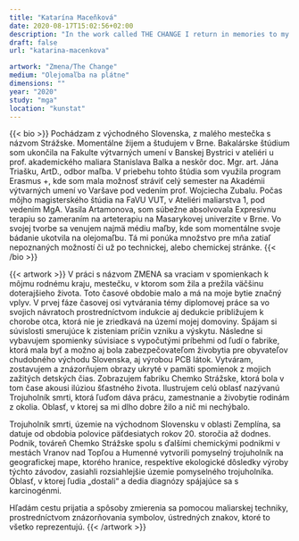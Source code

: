 ```yaml
---
title: "Katarína Maceňková"
date: 2020-08-17T15:02:56+02:00
description: "In the work called THE CHANGE I return in memories to my homeland, the small town where I used to live and where I spent most of my life."
draft: false
url: "katarina-macenkova"

artwork: "Zmena/The Change"
medium: "Olejomaľba na plátne"
dimensions: ""
year: "2020"
study: "mga"
location: "kunstat"
---
```


{{< bio >}}
Pochádzam z východného Slovenska, z malého mestečka s názvom Strážske. Momentálne žijem a študujem v Brne. Bakalárske štúdium som ukončila na Fakulte výtvarných umení v Banskej Bystrici v ateliéri u prof. akademického maliara Stanislava Balka a neskôr doc. Mgr. art. Jána Triašku, ArtD., odbor maľba. V priebehu tohto štúdia som využila program Erasmus +, kde som mala možnosť stráviť celý semester na Akadémii výtvarných umení vo Varšave pod vedením prof. Wojciecha Zubalu. Počas môjho magisterského štúdia na FaVU VUT, v Ateliéri maliarstva 1, pod vedením MgA. Vasila Artamonova, som súbežne absolvovala Expresívnu terapiu so zameraním na arteterapiu na Masarykovej univerzite v Brne. Vo svojej tvorbe sa venujem najmä médiu maľby, kde som momentálne svoje bádanie ukotvila na olejomaľbu. Tá mi ponúka množstvo pre mňa zatiaľ nepoznaných možností či už po technickej, alebo chemickej stránke.
{{< /bio >}}


{{< artwork >}}
V práci s názvom ZMENA sa vraciam v spomienkach k môjmu rodnému kraju, mestečku, v ktorom som žila a prežila väčšinu doterajšieho života. Toto časové obdobie malo a má na moje bytie značný vplyv. V prvej fáze časovej osi vytvárania témy diplomovej práce sa vo svojich návratoch prostredníctvom indukcie aj dedukcie približujem k chorobe otca, ktorá nie je zriedkavá na území  mojej domoviny.  Spájam si súvislosti smerujúce k zisteniam príčin vzniku a výskytu. Následne si vybavujem  spomienky súvisiace s vypočutými príbehmi od ľudí o fabrike, ktorá mala byť a možno aj bola zabezpečovateľom živobytia pre obyvateľov chudobného východu Slovenska,  aj výrobou PCB látok. Vytváram, zostavujem a  znázorňujem obrazy ukryté v pamäti spomienok  z mojich zažitých detských čias. Zobrazujem fabriku Chemko Strážske, ktorá bola v tom čase akousi ilúziou šťastného života. Ilustrujem celú oblasť nazývanú Trojuholník smrti, ktorá ľuďom dáva prácu, zamestnanie a živobytie rodinám z okolia. Oblasť, v ktorej sa mi dlho dobre  žilo a nič mi nechýbalo. 

Trojuholník smrti, územie na východnom Slovensku v oblasti Zemplína, sa datuje od obdobia polovice päťdesiatych rokov 20. storočia až dodnes. Podnik, továreň Chemko Strážske spolu s ďalšími chemickými podnikmi v mestách Vranov nad Topľou a Humenné vytvorili pomyselný trojuholník na geografickej mape, ktorého hranice, respektíve ekologické dôsledky výroby týchto závodov, zasiahli rozsiahlejšie územie pomyselného trojuholníka. Oblasť, v ktorej ľudia „dostali“ a dedia diagnózy spájajúce sa s karcinogénmi. 

Hľadám cestu prijatia a spôsoby zmierenia sa pomocou maliarskej techniky, prostredníctvom znázorňovania symbolov, ústredných znakov, ktoré to všetko reprezentujú.
{{< /artwork >}}
